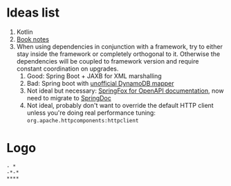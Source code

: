# Ideas list

1. Kotlin
2. [Book notes](https://github.com/mgp/book-notes/tree/master)
3. When using dependencies in conjunction with a framework, try to either stay inside the framework or completely orthogonal to it. Otherwise the dependencies will be coupled to framework version and require constant coordination on upgrades.
   1. Good: Spring Boot + JAXB for XML marshalling
   2. Bad: Spring boot with [unofficial DynamoDB mapper](https://github.com/derjust/spring-data-dynamodb)
   3. Not ideal but necessary: [SpringFox for OpenAPI documentation](https://github.com/springfox/springfox), now need to migrate to [SpringDoc](https://springdoc.org/)
   4. Not ideal, probably don't want to override the default HTTP client unless you're doing real performance tuning: `org.apache.httpcomponents:httpclient`

# Logo

```
- *
-*-*
****
```
